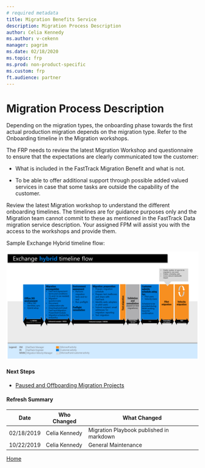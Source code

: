 ```yaml
---
# required metadata
title: Migration Benefits Service
description: Migration Process Description
author: Celia Kennedy
ms.author: v-cekenn
manager: pagrim
ms.date: 02/18/2020
ms.topic: frp
ms.prod: non-product-specific
ms.custom: frp
ft.audience: partner
---
```


# Migration Process Description

Depending on the migration types, the onboarding phase towards the first actual production migration depends on the migration type. Refer to the Onboarding timeline in the Migration workshops.

The FRP needs to review the latest Migration Workshop and questionnaire to ensure that the expectations are clearly communicated tow the customer: 

 - What is included in the FastTrack Migration Benefit and what is not.

 - To be able to offer additional support through possible added valued services in case that some tasks are outside the capability of the customer.

Review the latest Migration workshop to understand the different onboarding timelines. The timelines are for guidance purposes only and the Migration team cannot commit to these as mentioned in the FastTrack Data migration service description. Your assigned FPM will assist you with the access to the workshops and provide them.

Sample Exchange Hybrid timeline flow:

![exchange-hybrid-timeline-flow.png](media/exchange-hybrid-timeline-flow.png "Exchange Hybrid Timeline Flow")


#### Next Steps

- [Paused and Offboarding Migration Projects](paused-and-offboarding-migration-projects.md)

#### Refresh Summary

|Date|Who Changed|What Changed|
|---------|---------------|----------------------------|
|02/18/2019| Celia Kennedy| Migration Playbook published in markdown |
|10/22/2019| Celia Kennedy| General Maintenance |

[Home](http://partner-docs.microsoft.com)
